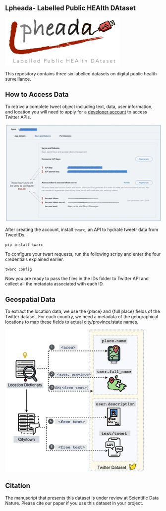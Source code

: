 ## Lpheada- Labelled Public HEAlth DAtaset

<img src="/Images/lpheada.jpg" width="370">
 
This repository contains three six labelled datasets on digital public health surveillance. 



## How to Access Data

To retrive a complete tweet object including text, data, user information, and location you will need to apply for a [developer account](https://developer.twitter.com/en/solutions/academic-research) to access Twitter APIs.


<img src="/Images/twarc.jpg" width="700">

After creating the account, install `twarc`, an API to hydrate tweetr data from TweetIDs. 

`pip install twarc`

To configure your twart requests, run the following scripy and enter the four credentials explained earlier.

`twarc config`

Now you are ready to pass the files in the IDs folder to Twitter API and collect all the metadata associated with each ID.





 


## Geospatial Data
To extract the location data, we use the {place} and {full place} fields of the Twitter dataset. For each country, we need a metadata of the geographical locations to map these fields to actual city/province/state names.

<img src="/Images/LocationProcess.jpg" width="450">

## Citation

The manuscript that presents this dataset is under review at Scientific Data Nature. Please cite our paper if you use this dataset in your project.

``` Zahra Shakeri Hossein Abad, Wendy Thompson, Gregory P Butler, Joon Lee. Physical activity, sedentary behaviour, and sleep quality on Twitter: A multicountry and fully labelled dataset for public health surveillance research. Scientific Data Nature [Under Review], April 2021.
```

